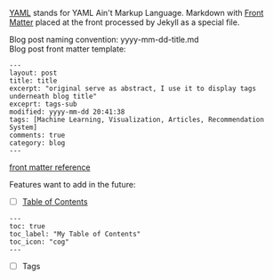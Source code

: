 [YAML](http://yaml.org/) stands for YAML Ain't Markup Language. Markdown with [Front Matter](https://jekyllrb.com/docs/frontmatter/) placed at the front processed by Jekyll as a special file.   

Blog post naming convention: yyyy-mm-dd-title.md  
Blog post front matter template:  
```
---
layout: post
title: title
excerpt: "original serve as abstract, I use it to display tags underneath blog title"
exceprt: tags-sub
modified: yyyy-mm-dd 20:41:38
tags: [Machine Learning, Visualization, Articles, Recommendation System]
comments: true
category: blog
---
```
[front matter reference](https://ncsu-libraries.github.io/jekyll-academic-docs/documentation/)  

Features want to add in the future:  
* [ ] [Table of Contents](https://mmistakes.github.io/minimal-mistakes/docs/layouts/)  
```
---
toc: true
toc_label: "My Table of Contents"
toc_icon: "cog"
---
```

* [ ] Tags

